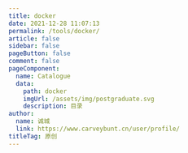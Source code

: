 ```yaml
---
title: docker
date: 2021-12-28 11:07:13
permalink: /tools/docker/
article: false
sidebar: false
pageButton: false
comment: false
pageComponent: 
  name: Catalogue
  data: 
    path: docker
    imgUrl: /assets/img/postgraduate.svg
    description: 目录
author: 
  name: 诚城
  link: https://www.carveybunt.cn/user/profile/
titleTag: 原创
---
```

